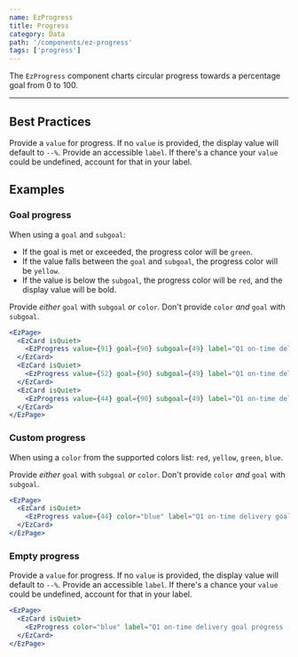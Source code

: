 ```yaml
---
name: EzProgress
title: Progress
category: Data
path: '/components/ez-progress'
tags: ['progress']
---
```


The `EzProgress` component charts circular progress towards a percentage goal from 0 to 100.

---

## Best Practices

Provide a `value` for progress. If no `value` is provided, the display value will default to `--%`.
Provide an accessible `label`. If there's a chance your `value` could be undefined, account for that in your label.

## Examples

### Goal progress

When using a `goal` and `subgoal`:

- If the goal is met or exceeded, the progress color will be `green`.
- If the value falls between the `goal` and `subgoal`, the progress color will be `yellow`.
- If the value is below the `subgoal`, the progress color will be `red`, and the display value will be bold.

Provide _either_ `goal` with `subgoal` _or_ `color`. Don't provide `color` _and_ `goal` with `subgoal`.

```jsx
<EzPage>
  <EzCard isQuiet>
    <EzProgress value={91} goal={90} subgoal={49} label="Q1 on-time delivery goal progress - 91%" />
  </EzCard>
  <EzCard isQuiet>
    <EzProgress value={52} goal={90} subgoal={49} label="Q1 on-time delivery goal progress - 52%" />
  </EzCard>
  <EzCard isQuiet>
    <EzProgress value={44} goal={90} subgoal={49} label="Q1 on-time delivery goal progress - 44%" />
  </EzCard>
</EzPage>
```

### Custom progress

When using a `color` from the supported colors list: `red`, `yellow`, `green`, `blue`.

Provide _either_ `goal` with `subgoal` _or_ `color`. Don't provide `color` _and_ `goal` with `subgoal`.

```jsx
<EzPage>
  <EzCard isQuiet>
    <EzProgress value={44} color="blue" label="Q1 on-time delivery goal progress - 44%" />
  </EzCard>
</EzPage>
```

### Empty progress

Provide a `value` for progress. If no `value` is provided, the display value will default to `--%`.
Provide an accessible `label`. If there's a chance your `value` could be undefined, account for that in your label.

```jsx
<EzPage>
  <EzCard isQuiet>
    <EzProgress color="blue" label="Q1 on-time delivery goal progress - empty value" />
  </EzCard>
</EzPage>
```
